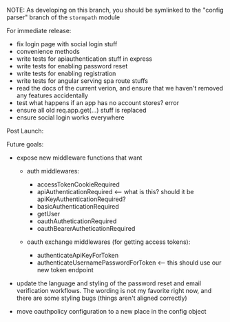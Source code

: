 NOTE: As developing on this branch, you should be symlinked
to the "config parser" branch of the `stormpath` module

For immediate release:

- fix login page with social login stuff
- convenience methods
- write tests for apiauthentication stuff in express
- write tests for enabling password reset
- write tests for enabling registration
- write tests for angular serving spa route stuffs
- read the docs of the current verion, and ensure that we haven't
  removed any features accidentally
- test what happens if an app has no account stores? error
- ensure all old req.app.get(...) stuff is replaced
- ensure social login works everywhere

Post Launch:


Future goals:

* expose new middleware functions that want
  * auth middlewares:
    * accessTokenCookieRequired
    * apiAuthenticationRequired    <-- what is this?  should it be apiKeyAuthenticationRequired?
    * basicAuthenticationRequired
    * getUser
    * oauthAutheticationRequired
    * oauthBearerAutheticationRequired

  * oauth exchange middlewares (for getting access tokens):

    * authenticateApiKeyForToken
    * authenticateUsernamePasswordForToken   <-- this should use our new token endpoint


* update the language and styling of the password reset and email
  verification workflows.  The wording is not my favorite right now,
  and there are some styling bugs (things aren't aligned correctly)

* move oauthpolicy configuration to a new place in the config object
